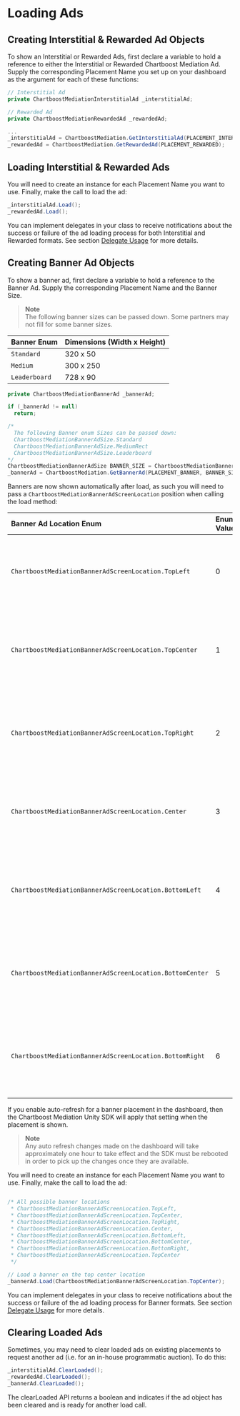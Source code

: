 # Loading Ads

## Creating Interstitial & Rewarded Ad Objects

To show an Interstitial or Rewarded Ads, first declare a variable to hold a reference to either the Interstitial or Rewarded Chartboost Mediation Ad. Supply the corresponding Placement Name you set up on your dashboard as the argument for each of these functions:

```c#
// Interstitial Ad
private ChartboostMediationInterstitialAd _interstitialAd;

// Rewarded Ad
private ChartboostMediationRewardedAd _rewardedAd;

...
_interstitialAd = ChartboostMediation.GetInterstitialAd(PLACEMENT_INTERSTITIAL);
_rewardedAd = ChartboostMediation.GetRewardedAd(PLACEMENT_REWARDED);
```

## Loading Interstitial & Rewarded Ads

You will need to create an instance for each Placement Name you want to use. Finally, make the call to load the ad:

```c#
_interstitialAd.Load();
_rewardedAd.Load();
```

You can implement delegates in your class to receive notifications about the success or failure of the ad loading process for both Interstitial and Rewarded formats. See section [Delegate Usage](delegate-usage.md) for more details.

## Creating Banner Ad Objects

To show a banner ad, first declare a variable to hold a reference to the Banner Ad. Supply the corresponding Placement Name and the Banner Size.

> **Note** \
> The following banner sizes can be passed down. Some partners may not fill for some banner sizes.

| Banner Enum   | Dimensions (Width x Height) |
| :---          | :---                        |
| `Standard`    | 320 x 50                    |
| `Medium`      | 300 x 250                   |
| `Leaderboard` | 728 x 90                    |

```c#
private ChartboostMediationBannerAd _bannerAd;

if (_bannerAd != null)
  return;

/*
  The following Banner enum Sizes can be passed down:
  ChartboostMediationBannerAdSize.Standard
  ChartboostMediationBannerAdSize.MediumRect
  ChartboostMediationBannerAdSize.Leaderboard
*/
ChartboostMediationBannerAdSize BANNER_SIZE = ChartboostMediationBannerAdSize.Standard;
_bannerAd = ChartboostMediation.GetBannerAd(PLACEMENT_BANNER, BANNER_SIZE);
```

Banners are now shown automatically after load, as such you will need to pass a `ChartboostMediationBannerAdScreenLocation` position when calling the load method:


| Banner Ad Location Enum                                  | Enum Value | Position                                                        |
|:---------------------------------------------------------| :---       | :---                                                            |
| `ChartboostMediationBannerAdScreenLocation.TopLeft`      | 0          | Positions the banner to the top-left screen of the device.      |
| `ChartboostMediationBannerAdScreenLocation.TopCenter`    | 1          | Positions the banner to the top-center screen of the device.    |
| `ChartboostMediationBannerAdScreenLocation.TopRight`     | 2          | Positions the banner to the top-right screen of the device.     |
| `ChartboostMediationBannerAdScreenLocation.Center`       | 3          | Positions the banner to the center screen of the device.        |
| `ChartboostMediationBannerAdScreenLocation.BottomLeft`   | 4          | Positions the banner to the bottom-left screen of the device.   |
| `ChartboostMediationBannerAdScreenLocation.BottomCenter` | 5          | Positions the banner to the bottom-center screen of the device. |
| `ChartboostMediationBannerAdScreenLocation.BottomRight`  | 6          | Positions the banner to the bottom-right screen of the device.  |

If you enable auto-refresh for a banner placement in the dashboard, then the Chartboost Mediation Unity SDK will apply that setting when the placement is shown.

> **Note** \
> Any auto refresh changes made on the dashboard will take approximately one hour to take effect and the SDK must be rebooted in order to pick up the changes once they are available.

You will need to create an instance for each Placement Name you want to use. Finally, make the call to load the ad:

```c#

/* All possible banner locations
 * ChartboostMediationBannerAdScreenLocation.TopLeft,
 * ChartboostMediationBannerAdScreenLocation.TopCenter,
 * ChartboostMediationBannerAdScreenLocation.TopRight,
 * ChartboostMediationBannerAdScreenLocation.Center,
 * ChartboostMediationBannerAdScreenLocation.BottomLeft,
 * ChartboostMediationBannerAdScreenLocation.BottomCenter,
 * ChartboostMediationBannerAdScreenLocation.BottomRight,
 * ChartboostMediationBannerAdScreenLocation.TopCenter
 */

// Load a banner on the top center location
_bannerAd.Load(ChartboostMediationBannerAdScreenLocation.TopCenter);
```

You can implement delegates in your class to receive notifications about the success or failure of the ad loading process for Banner formats. See section [Delegate Usage](delegate-usage.md) for more details.

## Clearing Loaded Ads

Sometimes, you may need to clear loaded ads on existing placements to request another ad (i.e. for an in-house programmatic auction). To do this:

```c#
_interstitialAd.ClearLoaded();
_rewardedAd.ClearLoaded();
_bannerAd.ClearLoaded();
```

The clearLoaded API returns a boolean and indicates if the ad object has been cleared and is ready for another load call.
